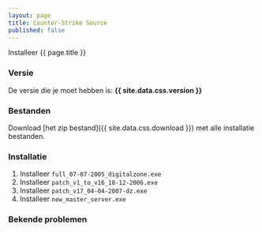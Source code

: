 ```yaml
---
layout: page
title: Counter-Strike Source
published: false
---
```


Installeer {{ page.title }}

### Versie

De versie die je moet hebben is: **{{ site.data.css.version }}**

### Bestanden

Download [het zip bestand]({{ site.data.css.download }}) met alle
installatie bestanden.

### Installatie

1. Installeer `full_07-07-2005_digitalzone.exe`
2. Installeer `patch_v1_to_v16_18-12-2006.exe`
3. Installeer `patch_v17_04-04-2007-dz.exe`
4. Installeer `new_master_server.exe`

### Bekende problemen
